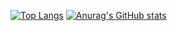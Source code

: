 [![Top Langs](https://github-readme-stats.vercel.app/api/top-langs/?username={renshimosawa}&theme=radical)](https://github.com/anuraghazra/github-readme-stats)
[![Anurag's GitHub stats](https://github-readme-stats.vercel.app/api?username={renshimosawa}&theme=radical&show_icons=true)](https://github.com/anuraghazra/github-readme-stats)
